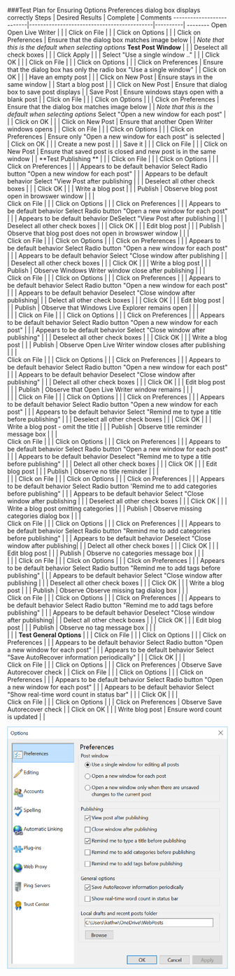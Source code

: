 ###Test Plan for Ensuring Options Preferences dialog box displays correctly
Steps                  | Desired Results                | Complete | Comments
--------------------------|--------------------------------------------|----------| --------
Open Open Live Writer  |  |  |
Click on File | | | 
Click on Options | | |
Click on Preferences | Ensure that the dialog box matches image below  | | *Note that this is the default when selecting options*
**Test Post Window** | | | 
Deselect all check boxes | | |
Click Apply | | | 
Select "Use a single window .." | | |
Click OK | | | 
Click on File | | | 
Click on Options | | |
Click on Preferences | Ensure that the dialog box has only the radio box "Use a single window"  | | 
Click on OK | | |
Have an empty post | | | 
Click on New Post | Ensure stays in the same window | |
Start a blog post | | | 
Click on New Post | Ensure that dialog box to save post displays | | 
Save Post | Ensure windows stays open with a blank post | | 
Click on File | | | 
Click on Options | | |
Click on Preferences | Ensure that the dialog box matches image below  | | *Note that this is the default when selecting options*
Select "Open a new window for each post" | | |
Click on OK | | | 
Click on New Post | Ensure that another Open Writer windows opens | | 
Click on File | | | 
Click on Options | | |
Click on Preferences | Ensure only "Open a new window for each post" is selected | |
Click on OK | | |
Create a new post | | | 
Save it | | | 
Click on File | | |
Click on New Post | Ensure that saved post is closed and new post is in the same window | | 
**Test Publishing ** | | |
Click on File | | |
Click on Options | | |
Click on Preferences | | | Appears to be default behavior
Select Radio button "Open a new window for each post" | | | Appears to be default behavior
Select "View Post after publishing | | |
Deselect all other check boxes | | | 
Click OK | | |
Write a blog post | | | 
Publish | Observe blog post open in browswer window | | |  
Click on File | | |
Click on Options | | |
Click on Preferences | | | Appears to be default behavior
Select Radio button "Open a new window for each post" | | | Appears to be default behavior
DeSelect "View Post after publishing | | |
Deselect all other check boxes | | | 
Click OK | | |
Edit blog post | | | 
Publish | Observe that blog post does not open in browswer window | | |  
Click on File | | |
Click on Options | | |
Click on Preferences | | | Appears to be default behavior
Select Radio button "Open a new window for each post" | | | Appears to be default behavior
Select "Close window after publishing | | |
Deselect all other check boxes | | | 
Click OK | | |
Write a blog post | | | 
Publish | Observe Windows Writer window close after publishing  | | |  
Click on File | | |
Click on Options | | |
Click on Preferences | | | Appears to be default behavior
Select Radio button "Open a new window for each post" | | | Appears to be default behavior
Deselect "Close window after publishing| | |
Delect all other check boxes | | | 
Click OK | | |
Edit blog post | | | 
Publish | Observe that Windows Live Explorer remains open | | |  
| | | 
Click on File | | |
Click on Options | | |
Click on Preferences | | | Appears to be default behavior
Select Radio button "Open a new window for each post" | | | Appears to be default behavior
Select "Close window after publishing" | | |
Deselect all other check boxes | | | 
Click OK | | |
Write a blog post | | | 
Publish | Observe Open Live Writer window closes after publishing  | | |  
Click on File | | |
Click on Options | | |
Click on Preferences | | | Appears to be default behavior
Select Radio button "Open a new window for each post" | | | Appears to be default behavior
Deselect "Close window after publishing" | | |
Delect all other check boxes | | | 
Click OK | | |
Edit blog post | | | 
Publish | Observe that Open Live Writer window remains  | | |  
| | | 
Click on File | | |
Click on Options | | |
Click on Preferences | | | Appears to be default behavior
Select Radio button "Open a new window for each post" | | | Appears to be default behavior
Select "Remind me to type a title before publishing" | | |
Deselect all other check boxes | | | 
Click OK | | |
Write a blog post - omit the title | | | 
Publish | Observe title reminder message box | | |  
Click on File | | |
Click on Options | | |
Click on Preferences | | | Appears to be default behavior
Select Radio button "Open a new window for each post" | | | Appears to be default behavior
Deselect "Remind me to type a title before publishing" | | |
Delect all other check boxes | | | 
Click OK | | |
Edit blog post | | | 
Publish | Observe no title reminder | | |  
| | | 
Click on File | | |
Click on Options | | |
Click on Preferences | | | Appears to be default behavior
Select Radio button 'Remind me to add categories before publishing" | | | Appears to be default behavior
Select "Close window after publishing | | |
Deselect all other check boxes | | | 
Click OK | | |
Write a blog post omitting categories | | | 
Publish | Observe missing categories dialog box  | | |  
Click on File | | |
Click on Options | | |
Click on Preferences | | | Appears to be default behavior
Select Radio button "Remind me to add categories before publishing" | | | Appears to be default behavior
Deselect "Close window after publishing| | |
Delect all other check boxes | | | 
Click OK | | |
Edit blog post | | | 
Publish | Observe no categories message box | | |  
| | |
Click on File | | |
Click on Options | | |
Click on Preferences | | | Appears to be default behavior
Select Radio button "Remind me to add tags before publishing"  | | | Appears to be default behavior
Select "Close window after publishing | | |
Deselect all other check boxes | | | 
Click OK | | |
Write a blog post | | | 
Publish | Observe Observe missing tag dialog box  | | |  
Click on File | | |
Click on Options | | |
Click on Preferences | | | Appears to be default behavior
Select Radio button "Remind me to add tags before publishing" | | | Appears to be default behavior
Deselect "Close window after publishing| | |
Delect all other check boxes | | | 
Click OK | | |
Edit blog post | | | 
Publish | Observe no tag message box | | |  
| | | 
**Test General Options** | | | 
Click on File | | |
Click on Options | | |
Click on Preferences | | | Appears to be default behavior
Select Radio button "Open a new window for each post" | | | Appears to be default behavior
Select "Save AutoRecover information periodically" | | |
Click OK | | |  
Click on File | | |
Click on Options | | |
Click on Preferences | Observe Save Autorecover check | | 
Click on File | | |
Click on Options | | |
Click on Preferences | | | Appears to be default behavior
Select Radio button "Open a new window for each post" | | | Appears to be default behavior
Select "Show real-time word count in status bar" | | |
Click OK | | |  
Click on File | | |
Click on Options | | |
Click on Preferences | Observe Save Autorecover check | | 
Click on OK | | |
Write blog post | Ensure word count is updated | | 

![Options Dialog Box](images/preferencesDialogBox.png)
